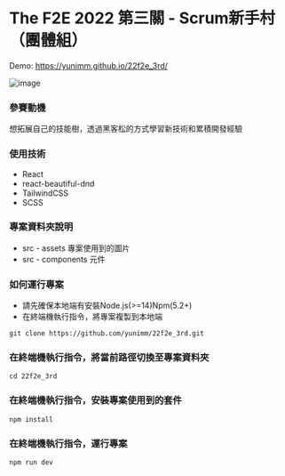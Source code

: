 # The F2E 2022 第三關 - Scrum新手村 （團體組）
Demo: https://yunimm.github.io/22f2e_3rd/

![image](https://imgur.com/H37PlF1.png)

### 參賽動機
想拓展自己的技能樹，透過黑客松的方式學習新技術和累積開發經驗
### 使用技術
- React
- react-beautiful-dnd
- TailwindCSS 
- SCSS 
### 專案資料夾說明
- src - assets 專案使用到的圖片
- src - components 元件

### 如何運行專案
- 請先確保本地端有安裝Node.js(>=14)Npm(5.2+)
- 在終端機執行指令，將專案複製到本地端
```
git clone https://github.com/yunimm/22f2e_3rd.git
```
### 在終端機執行指令，將當前路徑切換至專案資料夾
```
cd 22f2e_3rd
```
### 在終端機執行指令，安裝專案使用到的套件
```
npm install
```

### 在終端機執行指令，運行專案
```
npm run dev
